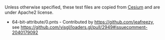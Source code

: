 Unless otherwise specified, these test files are copied from [Cesium](https://github.com/AnalyticalGraphicsInc/cesium/blob/master/Specs/Scene) and are under Apache2 license.

- 64-bit-attribute/0.pnts - Contributed by https://github.com/jeafreezy, see https://github.com/visgl/loaders.gl/pull/2949#issuecomment-2040179092 